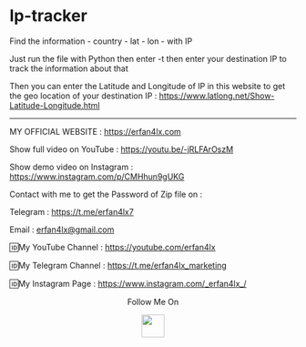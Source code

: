 # Ip-tracker
Find the information - country - lat - lon - with IP

Just run the file with Python then enter -t then enter your destination IP to track the information about that

Then you can enter the Latitude and Longitude of IP in this website to get the geo location of your destination IP : 
https://www.latlong.net/Show-Latitude-Longitude.html
***

 MY OFFICIAL WEBSITE : https://erfan4lx.com

Show full video on YouTube : https://youtu.be/-jRLFArOszM

Show demo video on Instagram : https://www.instagram.com/p/CMHhun9gUKG

Contact with me to get the Password of Zip file on :

 Telegram : https://t.me/erfan4lx7
  
 Email : erfan4lx@gmail.com

🆔My YouTube Channel : https://youtube.com/erfan4lx

🆔My Telegram Channel : https://t.me/erfan4lx_marketing

🆔My Instagram Page : https://www.instagram.com/_erfan4lx_/

<p align="center">
  Follow Me On
</p>
<p align="center">
  <a href="https://www.youtube.com/c/erfan4lx?sub_confirmation=1">
    <img src="https://www.iconsdb.com/icons/preview/black/youtube-4-xxl.png" width="40" height="40">
  </a>
</p>
